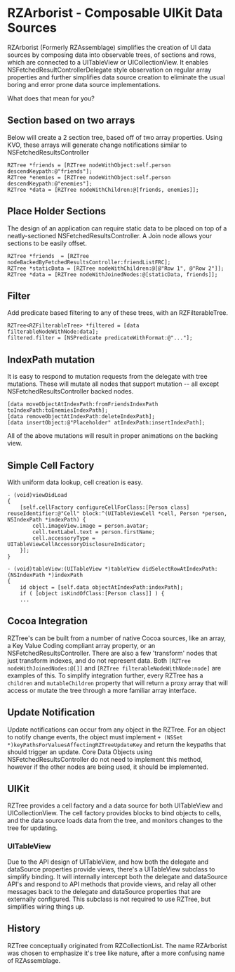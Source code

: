 # RZArborist - Composable UIKit Data Sources
RZArborist (Formerly RZAssemblage) simplifies the creation of UI data sources by composing data into observable trees, of sections and rows, which are connected to a UITableView or UICollectionView. It enables NSFetchedResultControllerDelegate style observation on regular array properties and further simplifies data source creation to eliminate the usual boring and error prone data source implementations.

What does that mean for you?

## Section based on two arrays
Below will create a 2 section tree, based off of two array properties. Using KVO, these arrays will generate change notifications similar to NSFetchedResultsController

```obj-c
RZTree *friends = [RZTree nodeWithObject:self.person descendKeypath:@"friends"];
RZTree *enemies = [RZTree nodeWithObject:self.person descendKeypath:@"enemies"];
RZTree *data = [RZTree nodeWithChildren:@[friends, enemies]];
```

## Place Holder Sections
The design of an application can require static data to be placed on top of a neatly-sectioned NSFetchedResultsController. A Join node allows your sections to be easily offset.

```obj-c
RZTree *friends  = [RZTree nodeBackedByFetchedResultsController:friendListFRC];
RZTree *staticData = [RZTree nodeWithChildren:@[@"Row 1", @"Row 2"]];
RZTree *data = [RZTree nodeWithJoinedNodes:@[staticData, friends]];
```

## Filter 
Add predicate based filtering to any of these trees, with an RZFilterableTree.

```obj-c
RZTree<RZFilterableTree> *filtered = [data filterableNodeWithNode:data];
filtered.filter = [NSPredicate predicateWithFormat:@"..."];
```

## IndexPath mutation
It is easy to respond to mutation requests from the delegate with tree mutations. These will mutate all nodes that support mutation -- all except NSFetchedResultsController backed nodes.

```obj-c
[data moveObjectAtIndexPath:fromFriendsIndexPath toIndexPath:toEnemiesIndexPath];
[data removeObjectAtIndexPath:deleteIndexPath];
[data insertObject:@"Placeholder" atIndexPath:insertIndexPath];
```

All of the above mutations will result in proper animations on the backing view.

## Simple Cell Factory
With uniform data lookup, cell creation is easy.

```obj-c
- (void)viewDidLoad 
{
    [self.cellFactory configureCellForClass:[Person class] reuseIdentifier:@"Cell" block:^(UITableViewCell *cell, Person *person, NSIndexPath *indexPath) {
        cell.imageView.image = person.avatar;
        cell.textLabel.text = person.firstName;
        cell.accessoryType = UITableViewCellAccessoryDisclosureIndicator;
    }];
}

- (void)tableView:(UITableView *)tableView didSelectRowAtIndexPath:(NSIndexPath *)indexPath
{
    id object = [self.data objectAtIndexPath:indexPath];
    if ( [object isKindOfClass:[Person class]] ) {
    ...
```

## Cocoa Integration
RZTree's can be built from a number of native Cocoa sources, like an array, a Key Value Coding compliant array property, or an NSFetchedResultsController. There are also a few 'transform' nodes that just transform indexes, and do not represent data. Both `[RZTree nodeWithJoinedNodes:@[]]` and `[RZTree filterableNodeWithNode:node]` are examples of this. To simplify integration further, every RZTree has a `children` and `mutableChildren` property that will return a proxy array that will access or mutate the tree through a more familiar array interface.

## Update Notification
Update notifications can occur from any object in the RZTree. For an object to notify change events, the object must implement `+ (NSSet *)keyPathsForValuesAffectingRZTreeUpdateKey` and return the keypaths that should trigger an update. Core Data Objects using NSFetchedResultsController do not need to implement this method, however if the other nodes are being used, it should be implemented.

## UIKit
RZTree provides a cell factory and a data source for both UITableView and UICollectionView. The cell factory provides blocks to bind objects to cells, and the data source loads data from the tree, and monitors changes to the tree for updating.

### UITableView

Due to the API design of UITableView, and how both the delegate and dataSource properties provide views, there's a UITableView subclass to simplify binding. It will internally intercept both the delegate and dataSource API's and respond to API methods that provide views, and relay all other messages back to the delegate and dataSource properties that are externally configured. This subclass is not required to use RZTree, but simplifies wiring things up.

## History
RZTree conceptually originated from RZCollectionList. The name RZArborist was chosen to emphasize it's tree like nature, after a more confusing name of RZAssemblage.


